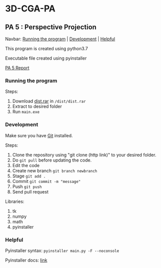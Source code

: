 # 3D-CGA-PA
## PA 5 : Perspective Projection

Navbar: 
[Running the program](https://github.com/kennysusanto/3D-CGA-PA#running-the-program)
|
[Development](https://github.com/kennysusanto/3D-CGA-PA#development)
|
[Helpful](https://github.com/kennysusanto/3D-CGA-PA#helpful)

This program is created using python3.7

Executable file created using pyinstaller

[PA 5 Report](http://bit.ly/3dcgaprogammingassignment05)

### Running the program
Steps:
1. Download [dist.rar](https://github.com/kennysusanto/3D-CGA-PA/blob/master/dist/dist.rar) in `/dist/dist.rar`
2. Extract to desired folder
3. Run `main.exe`

### Development
Make sure you have [Git](https://git-scm.com/) installed.

Steps:
1. Clone the repository using "git clone (http link)" to your desired folder.
2. Do `git pull` before updating the code.
3. Edit the code
4. Create new branch `git branch newbranch`
5. Stage `git add .`
6. Commit `git commit -m "message"`
7. Push `git push`
8. Send pull request

Libraries:
1. tk
2. numpy
3. math
4. pyinstaller

### Helpful
Pyinstaller syntax: `pyinstaller main.py -F --noconsole`

Pyinstaller docs: [link](https://pyinstaller.readthedocs.io/en/stable/usage.html)